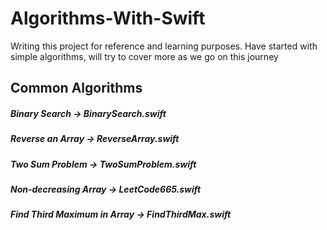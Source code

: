 # Algorithms-With-Swift
Writing this project for reference and learning purposes. Have started with simple algorithms, will try to cover more as we go on this journey

## Common Algorithms

##### Binary Search -> BinarySearch.swift
##### Reverse an Array -> ReverseArray.swift
##### Two Sum Problem -> TwoSumProblem.swift
##### Non-decreasing Array -> LeetCode665.swift
##### Find Third Maximum in Array -> FindThirdMax.swift
